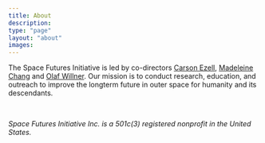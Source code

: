 ```yaml
---
title: About
description:
type: "page"
layout: "about"
images: 
---
```


 The Space Futures Initiative is led by co-directors [Carson Ezell](https://www.carsonezell.com/), [Madeleine Chang](https://madchang.com) and [Olaf Willner](https://olafwillner.com). Our mission is to conduct research, education, and outreach to improve the longterm future in outer space for humanity and its descendants.

</br>

_Space Futures Initiative Inc. is a 501c(3) registered nonprofit in the United States._
